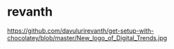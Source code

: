 # revanth
https://github.com/davulurirevanth/get-setup-with-chocolatey/blob/master/New_logo_of_Digital_Trends.jpg
